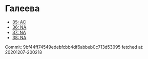 # Галеева
- [35: AC](35.md)
- [36: NA](36.md)
- [37: NA](37.md)
- [38: NA](38.md)

Commit: 9bf44ff74549edebfcbb4df6abbeb0c713d53095
 fetched at: 20201207-200218

